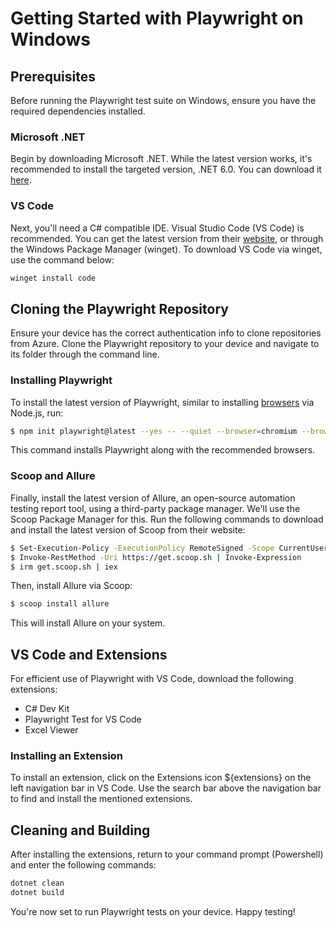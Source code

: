 # Getting Started with Playwright on Windows

## Prerequisites

Before running the Playwright test suite on Windows, ensure you have the required dependencies installed.

### Microsoft .NET
Begin by downloading Microsoft .NET. While the latest version works, it's recommended to install the targeted version, .NET 6.0. You can download it [here](https://dotnet.microsoft.com/en-us/download/dotnet/6.0).

### VS Code
Next, you'll need a C# compatible IDE. Visual Studio Code (VS Code) is recommended. You can get the latest version from their [website](https://code.visualstudio.com/download), or through the Windows Package Manager (winget). To download VS Code via winget, use the command below:
```bash
winget install code
```

## Cloning the Playwright Repository
Ensure your device has the correct authentication info to clone repositories from Azure. Clone the Playwright repository to your device and navigate to its folder through the command line.

### Installing Playwright
To install the latest version of Playwright, similar to installing [browsers](./selenium.md#chrome-chromedriver-and-nodejs) via Node.js, run:
```bash
$ npm init playwright@latest --yes -- --quiet --browser=chromium --browser=firefox --browser=webkit --gha
```
This command installs Playwright along with the recommended browsers.

### Scoop and Allure
Finally, install the latest version of Allure, an open-source automation testing report tool, using a third-party package manager. We'll use the Scoop Package Manager for this. Run the following commands to download and install the latest version of Scoop from their website:
```bash
$ Set-Execution-Policy -ExecutionPolicy RemoteSigned -Scope CurrentUser
$ Invoke-RestMethod -Uri https://get.scoop.sh | Invoke-Expression
$ irm get.scoop.sh | iex
```

Then, install Allure via Scoop:
```bash
$ scoop install allure
```

This will install Allure on your system.

## VS Code and Extensions
For efficient use of Playwright with VS Code, download the following extensions:

- C# Dev Kit
- Playwright Test for VS Code
- Excel Viewer

### Installing an Extension
To install an extension, click on the Extensions icon ${extensions} on the left navigation bar in VS Code. Use the search bar above the navigation bar to find and install the mentioned extensions.

## Cleaning and Building
After installing the extensions, return to your command prompt (Powershell) and enter the following commands:
```bash
dotnet clean
dotnet build
```

You're now set to run Playwright tests on your device. Happy testing!